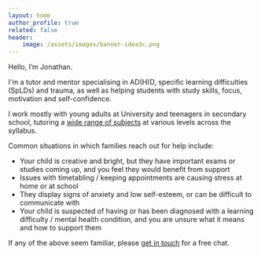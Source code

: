 ```yaml
---
layout: home
author_profile: true
related: false
header:
    image: /assets/images/banner-idea3c.png
---
```

Hello, I’m Jonathan. 

I'm a tutor and mentor specialising in AD(H)D, specific learning difficulties (SpLDs) and trauma, as well as helping students with study skills, focus, motivation and self-confidence. 

I work mostly with young adults at University and teenagers in secondary school, tutoring a [wide range of subjects](/experience-and-subject-areas/) at various levels across the syllabus. 

Common situations in which families reach out for help include:

- Your child is creative and bright, but they have important exams or studies coming up, and you feel they would benefit from support
- Issues with timetabling / keeping appointments are causing stress at home or at school
- They display signs of anxiety and low self-esteem, or can be difficult to communicate with
- Your child is suspected of having or has been diagnosed with a learning difficulty / mental health condition, and you are unsure what it means and how to support them 

If any of the above seem familiar, please [get in touch](https://forms.gle/SXyVNRyLkcfqNETq8) for a free chat. 

